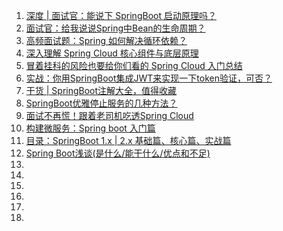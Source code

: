 1. [深度 | 面试官：能说下 SpringBoot 启动原理吗？](https://mp.weixin.qq.com/s/y6YgXVnXGX8f7OGuGVyRIw)
1. [面试官：给我说说Spring中Bean的生命周期？](https://mp.weixin.qq.com/s/z5W7uth2Thitg799eyUvYg)
1. [高频面试题：Spring 如何解决循环依赖？](https://mp.weixin.qq.com/s/dmI4mCygAHo-ls3ifwhdmg)
1. [深入理解 Spring Cloud 核心组件与底层原理](https://mp.weixin.qq.com/s/fGaNGQf1mVz0cP0BY9RlOA)
1. [冒着挂科的风险也要给你们看的 Spring Cloud 入门总结](https://mp.weixin.qq.com/s/zu39BPRXotuWm6g3R8Dr8w)
1. [实战：你用SpringBoot集成JWT来实现一下token验证，可否？](https://mp.weixin.qq.com/s/KlXc5hWEfgj-Q9cMabeOdA)
1. [干货 | SpringBoot注解大全，值得收藏](https://mp.weixin.qq.com/s/K4jsC9c3gsV8wmQHwn-cVA)
1. [SpringBoot优雅停止服务的几种方法？](https://mp.weixin.qq.com/s/BYcC0lvXmEcjPEdg27UDog)
1. [面试不再慌！跟着老司机吃透Spring Cloud](https://mp.weixin.qq.com/s/wG4CTLORnvemkjUsZ7YP6Q)
1. [构建微服务：Spring boot 入门篇](https://www.cnblogs.com/ityouknow/p/5662753.html)
1. [目录：SpringBoot 1.x | 2.x 基础篇、核心篇、实战篇](https://www.jianshu.com/p/9a08417e4e84)
1. [Spring Boot浅谈(是什么/能干什么/优点和不足)](https://blog.csdn.net/fly_zhyu/article/details/76407830)
1. []()
1. []()
1. []()
1. []()
1. []()
1. []()